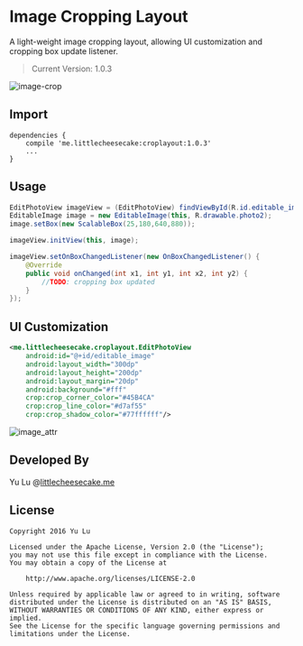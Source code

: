 Image Cropping Layout
=======

A light-weight image cropping layout, allowing UI customization and cropping box update listener.

> Current Version: 1.0.3


![image-crop](https://raw.githubusercontent.com/yulu/crop-image-layout/master/doc/crop-image.gif)


Import
------

```
dependencies {
    compile 'me.littlecheesecake:croplayout:1.0.3'
    ...
}
```

Usage
-----

```java
EditPhotoView imageView = (EditPhotoView) findViewById(R.id.editable_image);
EditableImage image = new EditableImage(this, R.drawable.photo2);
image.setBox(new ScalableBox(25,180,640,880));

imageView.initView(this, image);

imageView.setOnBoxChangedListener(new OnBoxChangedListener() {
    @Override
    public void onChanged(int x1, int y1, int x2, int y2) {
        //TODO: cropping box updated 
    }
});
```

UI Customization
--------

```xml
<me.littlecheesecake.croplayout.EditPhotoView
    android:id="@+id/editable_image"
    android:layout_width="300dp"
    android:layout_height="200dp"
    android:layout_margin="20dp"
    android:background="#fff"
    crop:crop_corner_color="#45B4CA"
    crop:crop_line_color="#d7af55"
    crop:crop_shadow_color="#77ffffff"/>
```

![image_attr](https://raw.githubusercontent.com/yulu/crop-image-layout/master/doc/crop_attr.png)


Developed By
------------
Yu Lu @[littlecheesecake.me](http://littlecheesecake.me)

License
-------

    Copyright 2016 Yu Lu
 
    Licensed under the Apache License, Version 2.0 (the "License");
    you may not use this file except in compliance with the License.
    You may obtain a copy of the License at
 
        http://www.apache.org/licenses/LICENSE-2.0
 
    Unless required by applicable law or agreed to in writing, software
    distributed under the License is distributed on an "AS IS" BASIS,
    WITHOUT WARRANTIES OR CONDITIONS OF ANY KIND, either express or implied.
    See the License for the specific language governing permissions and
    limitations under the License.
